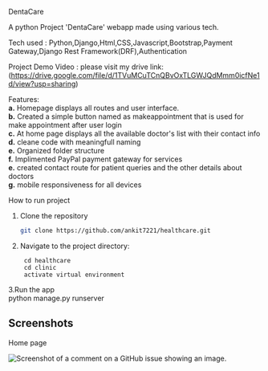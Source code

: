 DentaCare

A python Project 'DentaCare' webapp made using various tech.

Tech used : Python,Django,Html,CSS,Javascript,Bootstrap,Payment Gateway,Django Rest Framework(DRF),Authentication

Project Demo Video :
please visit my drive link: (https://drive.google.com/file/d/1TVuMCuTCnQBvOxTLGWJQdMmm0icfNe1d/view?usp=sharing)


Features:  
**a.** Homepage displays all routes and user interface.  
**b.** Created a simple button named as makeappointment that is used for make appointment after user login  
**c.** At home page displays all the available doctor's list with their contact info  
**d.** cleane code with meaningfull naming  
**e.** Organized folder structure  
**f.** Implimented PayPal payment gateway for services  
**e.** created contact route for patient queries and the other details about doctors   
**g.** mobile responsiveness for all devices  

How to run project

1. Clone the repository

   ```bash
   git clone https://github.com/ankit7221/healthcare.git

2. Navigate to the project directory:     

        cd healthcare
        cd clinic
        activate virtual environment

3.Run the app  
      python manage.py runserver


## Screenshots  

Home page  

![Screenshot of a comment on a GitHub issue showing an image.](https://github.com/mukesh567/noteProject/blob/master/assets/loginsignup.png)  


     

